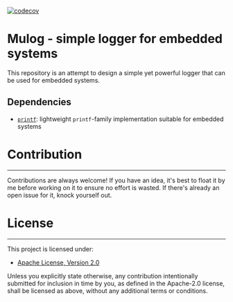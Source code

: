 [![codecov](https://codecov.io/gh/vpetrigo/mulog/graph/badge.svg?token=V29ApsX9FN)](https://codecov.io/gh/vpetrigo/mulog)

# Mulog - simple logger for embedded systems

This repository is an attempt to design a simple yet powerful logger that can be used for embedded systems.

## Dependencies

- [`printf`](https://github.com/eyalroz/printf.git): lightweight `printf`-family implementation suitable for embedded
  systems

# Contribution

--------------

Contributions are always welcome! If you have an idea, it's best to float it by me before working on it to ensure no
effort is wasted. If there's already an open issue for it, knock yourself out.

# License

---------

This project is licensed under:

- [Apache License, Version 2.0](LICENSE.md)

Unless you explicitly state otherwise, any contribution intentionally submitted for inclusion in time by you, as
defined in the Apache-2.0 license, shall be licensed as above, without any additional terms or conditions.
